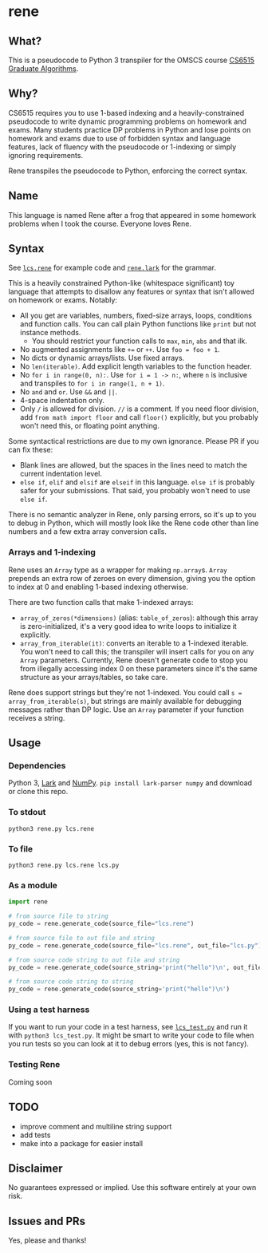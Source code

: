 # rene

## What?

This is a pseudocode to Python 3 transpiler for the OMSCS course [CS6515 Graduate Algorithms](http://omscs.wikidot.com/courses:cs6515).

## Why?

CS6515 requires you to use 1-based indexing and a heavily-constrained pseudocode to write dynamic programming problems on homework and exams. Many students practice DP problems in Python and lose points on homework and exams due to use of forbidden syntax and language features, lack of fluency with the pseudocode or 1-indexing or simply ignoring requirements.

Rene transpiles the pseudocode to Python, enforcing the correct syntax.

## Name

This language is named Rene after a frog that appeared in some homework problems when I took the course. Everyone loves Rene.

## Syntax

See [`lcs.rene`](lcs.rene) for example code and [`rene.lark`](rene.lark) for the grammar.

This is a heavily constrained Python-like (whitespace significant) toy language that attempts to disallow any features or syntax that isn't allowed on homework or exams. Notably:

- All you get are variables, numbers, fixed-size arrays, loops, conditions and function calls. You can call plain Python functions like `print` but not instance methods.
  - You should restrict your function calls to `max`, `min`, `abs` and that ilk.
- No augmented assignments like `+=` or `++`. Use `foo = foo + 1`.
- No dicts or dynamic arrays/lists. Use fixed arrays.
- No `len(iterable)`. Add explicit length variables to the function header.
- No `for i in range(0, n):`. Use `for i = 1 -> n:`, where `n` is inclusive and transpiles to `for i in range(1, n + 1)`.
- No `and` and `or`. Use `&&` and `||`.
- 4-space indentation only.
- Only `/` is allowed for division. `//` is a comment. If you need floor division, add `from math import floor` and call `floor()` explicitly, but you probably won't need this, or floating point anything.

Some syntactical restrictions are due to my own ignorance. Please PR if you can fix these:
- Blank lines are allowed, but the spaces in the lines need to match the current indentation level.
- `else if`, `elif` and `elsif` are `elseif` in this language. `else if` is probably safer for your submissions. That said, you probably won't need to use `else if`.

There is no semantic analyzer in Rene, only parsing errors, so it's up to you to debug in Python, which will mostly look like the Rene code other than line numbers and a few extra array conversion calls.

### Arrays and 1-indexing

Rene uses an `Array` type as a wrapper for making `np.array`s. `Array` prepends an extra row of zeroes on every dimension, giving you the option to index at 0 and enabling 1-based indexing otherwise.

There are two function calls that make 1-indexed arrays:
- `array_of_zeros(*dimensions)` (alias: `table_of_zeros`): although this array is zero-initialized, it's a very good idea to write loops to initialize it explicitly.
- `array_from_iterable(it)`: converts an iterable to a 1-indexed iterable. You won't need to call this; the transpiler will insert calls for you on any `Array` parameters. Currently, Rene doesn't generate code to stop you from illegally accessing index 0 on these parameters since it's the same structure as your arrays/tables, so take care.

Rene does support strings but they're not 1-indexed. You could call `s = array_from_iterable(s)`, but strings are mainly available for debugging messages rather than DP logic. Use an `Array` parameter if your function receives a string.

## Usage

### Dependencies

Python 3, [Lark](https://github.com/lark-parser/lark) and [NumPy](https://numpy.org). `pip install lark-parser numpy` and download or clone this repo.

### To stdout

```
python3 rene.py lcs.rene
```

### To file

```
python3 rene.py lcs.rene lcs.py
```

### As a module

```python
import rene

# from source file to string
py_code = rene.generate_code(source_file="lcs.rene")

# from source file to out file and string
py_code = rene.generate_code(source_file="lcs.rene", out_file="lcs.py")

# from source code string to out file and string
py_code = rene.generate_code(source_string='print("hello")\n', out_file="hello.py")

# from source code string to string
py_code = rene.generate_code(source_string='print("hello")\n')
```

### Using a test harness

If you want to run your code in a test harness, see [`lcs_test.py`](lcs_test.py) and run it with `python3 lcs_test.py`. It might be smart to write your code to file when you run tests so you can look at it to debug errors (yes, this is not fancy).

### Testing Rene

Coming soon

## TODO

- improve comment and multiline string support
- add tests
- make into a package for easier install

## Disclaimer

No guarantees expressed or implied. Use this software entirely at your own risk.

## Issues and PRs

Yes, please and thanks!

